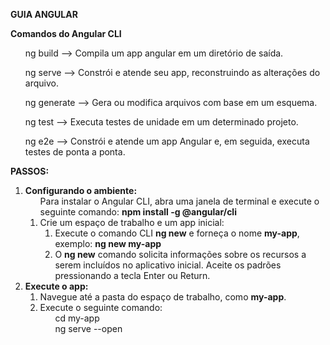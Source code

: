 <b>GUIA ANGULAR</b>

<b>Comandos do Angular CLI </b>
<ul> ng build  --> Compila um app angular em um diretório de saída.</ul>
<ul> ng serve  --> Constrói e atende seu app, reconstruindo as alterações do arquivo.</ul>
<ul> ng generate  --> Gera ou modifica arquivos com base em um esquema.</ul>
<ul> ng test  --> Executa testes de unidade em um determinado projeto. </ul>
<ul> ng e2e  --> Constrói e atende um app Angular e, em seguida, executa testes de ponta a ponta.</ul>

<b>PASSOS: </b><br>
<ol>
    <li><b>Configurando o ambiente: </b>
    <ul>Para instalar o Angular CLI, abra uma janela de terminal e execute o seguinte comando: <b> npm install -g @angular/cli </b> </ul>
        <ol>
            <li>Crie um espaço de trabalho e um app inicial:
                <ol>
                    <li>Execute o comando CLI <b>ng new</b> e forneça o nome <b>my-app</b>, exemplo: <b> ng new my-app </b> </li>
                    <li> O <b>ng new</b> comando solicita informações sobre os recursos a serem incluídos no aplicativo inicial. Aceite os padrões pressionando a tecla Enter ou Return. </li>
                </ol>
             </li>
        </ol>
    </li>
    <li><b>Execute o app: </b>
        <ol>
            <li>Navegue até a pasta do espaço de trabalho, como <b>my-app</b>. </li>
            <li> Execute o seguinte comando: <br>
                    <ul>cd my-app</ul>
                    <ul>ng serve --open </ul>
        </ol>
    </li>
</ol>
